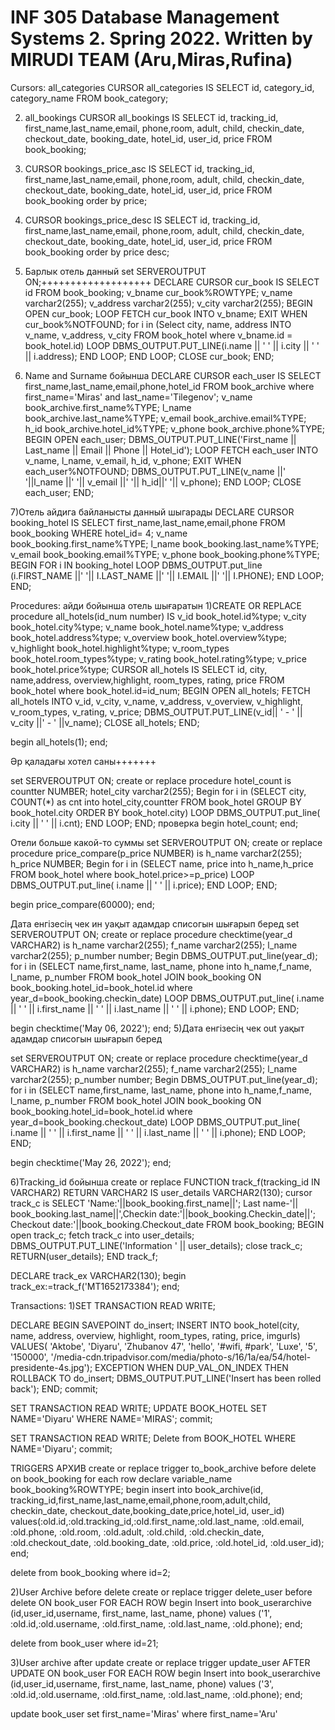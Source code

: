 # INF 305 Database Management Systems 2. Spring 2022. Written by MIRUDI TEAM (Aru,Miras,Rufina) 

Cursors:
all_categories
CURSOR all_categories IS  SELECT id, category_id, category_name  FROM book_category;

2) all_bookings
CURSOR all_bookings   IS
     SELECT id, tracking_id, first_name,last_name,email, phone,room, adult, child, checkin_date, checkout_date, booking_date, hotel_id, user_id, price
 FROM book_booking;

3) CURSOR bookings_price_asc
   IS
     SELECT id, tracking_id, first_name,last_name,email, phone,room, adult, child, checkin_date, checkout_date, booking_date, hotel_id, user_id, price
     FROM book_booking order by price;
4) CURSOR bookings_price_desc
   IS
     SELECT id, tracking_id, first_name,last_name,email, phone,room, adult, child, checkin_date, checkout_date, booking_date, hotel_id, user_id, price
     FROM book_booking order by price desc;

5)  Барлык отель данный
set SERVEROUTPUT ON;+++++++++++++++++++
DECLARE 
 CURSOR cur_book IS SELECT id FROM book_booking;
   v_bname cur_book%ROWTYPE;
   v_name varchar2(255);
   v_address varchar2(255);
   v_city varchar2(255);
BEGIN 
OPEN cur_book;
LOOP 
  FETCH cur_book INTO v_bname;
   EXIT WHEN cur_book%NOTFOUND;
   for i in (Select city, name, address
      INTO v_name, v_address, v_city FROM book_hotel
     where v_bname.id = book_hotel.id) 
    LOOP
      DBMS_OUTPUT.PUT_LINE(i.name || ' ' || i.city || ' ' || i.address);
      END LOOP;
    END LOOP;
  CLOSE cur_book;
END;

6) Name and Surname бойынша
DECLARE 
CURSOR each_user IS 
SELECT first_name,last_name,email,phone,hotel_id
    FROM book_archive where first_name='Miras' and last_name='Tilegenov';
     v_name book_archive.first_name%TYPE;
     l_name book_archive.last_name%TYPE;
     v_email book_archive.email%TYPE;
     h_id book_archive.hotel_id%TYPE;
     v_phone book_archive.phone%TYPE;
BEGIN 
OPEN each_user;
  DBMS_OUTPUT.PUT_LINE('First_name || Last_name || Email || Phone || Hotel_id');
LOOP 
  FETCH each_user INTO v_name, l_name, v_email, h_id, v_phone;
  EXIT WHEN each_user%NOTFOUND;
  DBMS_OUTPUT.PUT_LINE(v_name ||'   '||l_name ||'   '|| v_email ||'   '|| h_id||'   '|| v_phone);
  END LOOP;
 CLOSE each_user;
 END;

7)Отель айдига байланысты данный шыгарады
DECLARE
   CURSOR booking_hotel
   IS
      SELECT first_name,last_name,email,phone 
      FROM book_booking WHERE hotel_id= 4;
      v_name book_booking.first_name%TYPE;
      l_name book_booking.last_name%TYPE;
      v_email book_booking.email%TYPE;
      v_phone book_booking.phone%TYPE;
BEGIN 
   FOR i IN booking_hotel
   LOOP
      DBMS_OUTPUT.put_line (i.FIRST_NAME ||' '|| I.LAST_NAME ||' '|| I.EMAIL ||' '|| I.PHONE);
   END LOOP;
END;




Procedures:
айди бойынша отель шығаратын
1)CREATE OR REPLACE procedure all_hotels(id_num number)
IS
v_id  book_hotel.id%type;
v_city  book_hotel.city%type;
v_name  book_hotel.name%type;
v_address  book_hotel.address%type;
v_overview  book_hotel.overview%type;
v_highlight   book_hotel.highlight%type;
v_room_types  book_hotel.room_types%type;
v_rating  book_hotel.rating%type;
v_price  book_hotel.price%type;
CURSOR all_hotels IS
SELECT id, city, name,address, overview,highlight, room_types, rating, price FROM book_hotel where book_hotel.id=id_num;
BEGIN
OPEN all_hotels;
FETCH all_hotels INTO v_id, v_city, v_name, v_address, v_overview, v_highlight, v_room_types, v_rating, v_price;
      DBMS_OUTPUT.PUT_LINE(v_id|| ' - ' || v_city  ||' - '  ||v_name);
CLOSE all_hotels;
END;

begin
all_hotels(1);
end;


Әр қаладағы хотел саны+++++++

set SERVEROUTPUT ON;
create or replace procedure hotel_count
is 
 countter NUMBER;
 hotel_city varchar2(255);
Begin
 for i in (SELECT city, COUNT(*) as cnt into hotel_city,countter FROM book_hotel
    GROUP BY book_hotel.city ORDER BY book_hotel.city) LOOP
   DBMS_OUTPUT.put_line( i.city || ' ' ||  i.cnt);
END LOOP;
END;
проверка
begin
hotel_count;
end;

Отели больше какой-то суммы
set SERVEROUTPUT ON;
create or replace procedure price_compare(p_price NUMBER)
is 
 h_name varchar2(255);
 h_price NUMBER;
Begin
 for i in (SELECT name, price into h_name,h_price FROM book_hotel where book_hotel.price>=p_price) 
LOOP
   DBMS_OUTPUT.put_line( i.name || ' ' ||  i.price);
END LOOP;
END;

begin
price_compare(60000);
end;

Дата енгізесің чек ин уақыт адамдар списогын  шығарып беред
set SERVEROUTPUT ON;
create or replace procedure checktime(year_d VARCHAR2)
is 
 h_name varchar2(255);
 f_name varchar2(255);
 l_name varchar2(255);
 p_number number;
Begin
 DBMS_OUTPUT.put_line(year_d);
 for i in (SELECT name,first_name, last_name, phone into h_name,f_name, l_name, p_number FROM book_hotel JOIN book_booking 
           ON book_booking.hotel_id=book_hotel.id where year_d=book_booking.checkin_date)
LOOP
   DBMS_OUTPUT.put_line( i.name || ' ' ||  i.first_name || ' ' ||  i.last_name || ' ' ||  i.phone);
END LOOP;
END;

begin
checktime('May 06, 2022');
end;
5)Дата енгізесің чек out уақыт адамдар списогын  шығарып беред

set SERVEROUTPUT ON;
create or replace procedure checktime(year_d VARCHAR2)
is 
 h_name varchar2(255);
 f_name varchar2(255);
 l_name varchar2(255);
 p_number number;
Begin
 DBMS_OUTPUT.put_line(year_d);
 for i in (SELECT name,first_name, last_name, phone into h_name,f_name, l_name, p_number FROM book_hotel JOIN book_booking 
           ON book_booking.hotel_id=book_hotel.id where year_d=book_booking.checkout_date)
LOOP
   DBMS_OUTPUT.put_line( i.name || ' ' ||  i.first_name || ' ' ||  i.last_name || ' ' ||  i.phone);
END LOOP;
END;

begin
checktime('May 26, 2022');
end;

6)Tracking_id бойынша
create or replace FUNCTION track_f(tracking_id IN VARCHAR2) 
   RETURN VARCHAR2
   IS user_details VARCHAR2(130);
   cursor track_c is 
   SELECT 'Name:'||book_booking.first_name||'; Last name-'|| book_booking.last_name||',Checkin date:'||book_booking.Checkin_date||'; Checkout date:'||book_booking.Checkout_date 
    FROM book_booking;
   BEGIN 
      open track_c;
      fetch track_c into user_details;
      DBMS_OUTPUT.PUT_LINE('Information ' || user_details);
      close track_c;
      RETURN(user_details); 
END track_f;

DECLARE
  track_ex VARCHAR2(130);
begin
  track_ex:=track_f('MT1652173384');
end;



Transactions:
1)SET TRANSACTION READ WRITE;

DECLARE
BEGIN
   SAVEPOINT do_insert;
   INSERT INTO book_hotel(city, name, address, overview, highlight, room_types, rating, price, imgurls)
   VALUES( 'Aktobe', 'Diyaru', 'Zhubanov 47', 'hello', '#wifi, #park', 'Luxe', '5', '150000', '/media-cdn.tripadvisor.com/media/photo-s/16/1a/ea/54/hotel-presidente-4s.jpg');
EXCEPTION
   WHEN DUP_VAL_ON_INDEX THEN
      ROLLBACK TO do_insert;
      DBMS_OUTPUT.PUT_LINE('Insert has been rolled back');
END;
commit;

SET TRANSACTION READ WRITE;
UPDATE BOOK_HOTEL
SET NAME='Diyaru'
WHERE NAME='MIRAS';
commit;


SET TRANSACTION READ WRITE;
Delete from BOOK_HOTEL
WHERE NAME='Diyaru';
commit;





TRIGGERS
АРХИВ
create or replace trigger to_book_archive 
   before delete on book_booking
   for each row
   declare 
     variable_name book_booking%ROWTYPE;
   begin
     insert into book_archive(id, tracking_id,first_name,last_name,email,phone,room,adult,child, checkin_date, checkout_date,booking_date,price,hotel_id, user_id)
     values(:old.id,:old.tracking_id,:old.first_name,:old.last_name, :old.email, :old.phone, :old.room, :old.adult, :old.child, :old.checkin_date, :old.checkout_date, :old.booking_date, :old.price, :old.hotel_id, :old.user_id);
   end;

  delete from book_booking where id=2;

2)User Archive before delete
create or replace trigger delete_user
  before delete ON book_user
     FOR EACH ROW
begin
       Insert into book_userarchive (id,user_id,username, first_name, last_name, phone) 
       values ('1', :old.id,:old.username, :old.first_name, :old.last_name, :old.phone);
end;

delete from book_user where id=21;

3)User archive after update
create or replace trigger update_user
  AFTER UPDATE ON book_user
     FOR EACH ROW
begin
       Insert into book_userarchive (id,user_id,username, first_name, last_name, phone) 
       values ('3', :old.id,:old.username, :old.first_name, :old.last_name, :old.phone);
end;

update book_user
set first_name='Miras'
where first_name='Aru'






